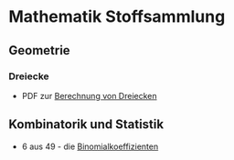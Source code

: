 # Mathematik Stoffsammlung
## Geometrie

### Dreiecke
* PDF zur [Berechnung von Dreiecken](Stoffsammlung/Dreiecke.pdf)

## Kombinatorik und Statistik

* 6 aus 49 - die [Binomialkoeffizienten](Stoffsammlung/Binomialkoeffizienten.html)
